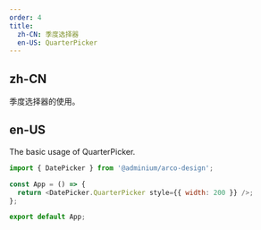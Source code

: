 ```yaml
---
order: 4
title:
  zh-CN: 季度选择器
  en-US: QuarterPicker
---
```


## zh-CN

季度选择器的使用。

## en-US

The basic usage of QuarterPicker.

```js
import { DatePicker } from '@adminium/arco-design';

const App = () => {
  return <DatePicker.QuarterPicker style={{ width: 200 }} />;
};

export default App;
```
